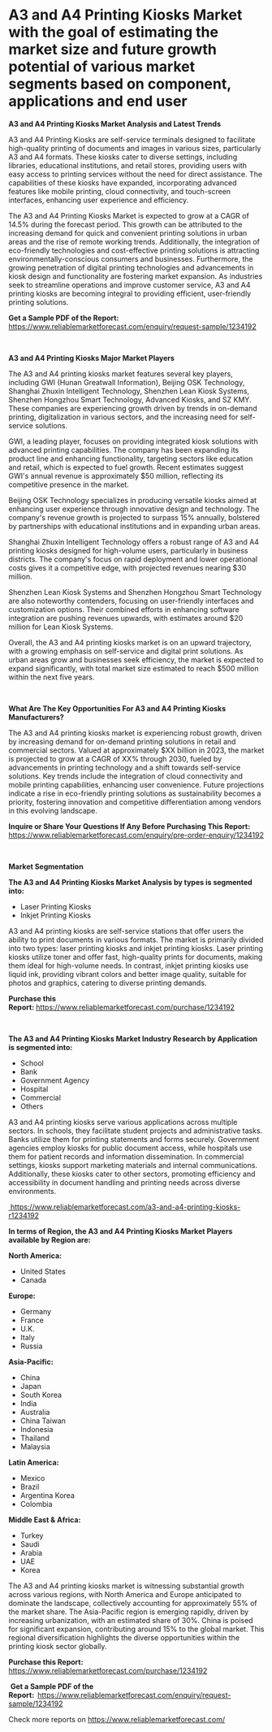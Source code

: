 <p><h1>A3 and A4 Printing Kiosks Market with the goal of estimating the market size and future growth potential of various market segments based on component, applications and end user</h1></p><p><strong>A3 and A4 Printing Kiosks Market Analysis and Latest Trends</strong></p>
<p><p>A3 and A4 Printing Kiosks are self-service terminals designed to facilitate high-quality printing of documents and images in various sizes, particularly A3 and A4 formats. These kiosks cater to diverse settings, including libraries, educational institutions, and retail stores, providing users with easy access to printing services without the need for direct assistance. The capabilities of these kiosks have expanded, incorporating advanced features like mobile printing, cloud connectivity, and touch-screen interfaces, enhancing user experience and efficiency.</p><p>The A3 and A4 Printing Kiosks Market is expected to grow at a CAGR of 14.5% during the forecast period. This growth can be attributed to the increasing demand for quick and convenient printing solutions in urban areas and the rise of remote working trends. Additionally, the integration of eco-friendly technologies and cost-effective printing solutions is attracting environmentally-conscious consumers and businesses. Furthermore, the growing penetration of digital printing technologies and advancements in kiosk design and functionality are fostering market expansion. As industries seek to streamline operations and improve customer service, A3 and A4 printing kiosks are becoming integral to providing efficient, user-friendly printing solutions.</p></p>
<p><strong>Get a Sample PDF of the Report:&nbsp;</strong> <a href="https://www.reliablemarketforecast.com/enquiry/request-sample/1234192?utm_campaign=1885&utm_medium=2&utm_source=Github&utm_content=ia&utm_term=27022025&utm_id=a3-and-a4-printing-kiosks">https://www.reliablemarketforecast.com/enquiry/request-sample/1234192</a></p>
<p>&nbsp;</p>
<p><strong>A3 and A4 Printing Kiosks Major Market Players</strong></p>
<p><p>The A3 and A4 printing kiosks market features several key players, including GWI (Hunan Greatwall Information), Beijing OSK Technology, Shanghai Zhuxin Intelligent Technology, Shenzhen Lean Kiosk Systems, Shenzhen Hongzhou Smart Technology, Advanced Kiosks, and SZ KMY. These companies are experiencing growth driven by trends in on-demand printing, digitalization in various sectors, and the increasing need for self-service solutions.</p><p>GWI, a leading player, focuses on providing integrated kiosk solutions with advanced printing capabilities. The company has been expanding its product line and enhancing functionality, targeting sectors like education and retail, which is expected to fuel growth. Recent estimates suggest GWI's annual revenue is approximately $50 million, reflecting its competitive presence in the market.</p><p>Beijing OSK Technology specializes in producing versatile kiosks aimed at enhancing user experience through innovative design and technology. The company's revenue growth is projected to surpass 15% annually, bolstered by partnerships with educational institutions and in expanding urban areas.</p><p>Shanghai Zhuxin Intelligent Technology offers a robust range of A3 and A4 printing kiosks designed for high-volume users, particularly in business districts. The company's focus on rapid deployment and lower operational costs gives it a competitive edge, with projected revenues nearing $30 million.</p><p>Shenzhen Lean Kiosk Systems and Shenzhen Hongzhou Smart Technology are also noteworthy contenders, focusing on user-friendly interfaces and customization options. Their combined efforts in enhancing software integration are pushing revenues upwards, with estimates around $20 million for Lean Kiosk Systems.</p><p>Overall, the A3 and A4 printing kiosks market is on an upward trajectory, with a growing emphasis on self-service and digital print solutions. As urban areas grow and businesses seek efficiency, the market is expected to expand significantly, with total market size estimated to reach $500 million within the next five years.</p></p>
<p>&nbsp;</p>
<p><strong>What Are The Key Opportunities For A3 and A4 Printing Kiosks Manufacturers?</strong></p>
<p><p>The A3 and A4 printing kiosks market is experiencing robust growth, driven by increasing demand for on-demand printing solutions in retail and commercial sectors. Valued at approximately $XX billion in 2023, the market is projected to grow at a CAGR of XX% through 2030, fueled by advancements in printing technology and a shift towards self-service solutions. Key trends include the integration of cloud connectivity and mobile printing capabilities, enhancing user convenience. Future projections indicate a rise in eco-friendly printing solutions as sustainability becomes a priority, fostering innovation and competitive differentiation among vendors in this evolving landscape.</p></p>
<p><strong>Inquire or Share Your Questions If Any Before Purchasing This Report:</strong> <a href="https://www.reliablemarketforecast.com/enquiry/pre-order-enquiry/1234192?utm_campaign=1885&utm_medium=2&utm_source=Github&utm_content=ia&utm_term=27022025&utm_id=a3-and-a4-printing-kiosks">https://www.reliablemarketforecast.com/enquiry/pre-order-enquiry/1234192</a></p>
<p>&nbsp;</p>
<p><strong>Market Segmentation</strong></p>
<p><strong>The A3 and A4 Printing Kiosks Market Analysis by types is segmented into:</strong></p>
<p><ul><li>Laser Printing Kiosks</li><li>Inkjet Printing Kiosks</li></ul></p>
<p><p>A3 and A4 printing kiosks are self-service stations that offer users the ability to print documents in various formats. The market is primarily divided into two types: laser printing kiosks and inkjet printing kiosks. Laser printing kiosks utilize toner and offer fast, high-quality prints for documents, making them ideal for high-volume needs. In contrast, inkjet printing kiosks use liquid ink, providing vibrant colors and better image quality, suitable for photos and graphics, catering to diverse printing demands.</p></p>
<p><strong>Purchase this Report:&nbsp;</strong><a href="https://www.reliablemarketforecast.com/purchase/1234192?utm_campaign=1885&utm_medium=2&utm_source=Github&utm_content=ia&utm_term=27022025&utm_id=a3-and-a4-printing-kiosks">https://www.reliablemarketforecast.com/purchase/1234192</a></p>
<p>&nbsp;</p>
<p><strong>The A3 and A4 Printing Kiosks Market Industry Research by Application is segmented into:</strong></p>
<p><ul><li>School</li><li>Bank</li><li>Government Agency</li><li>Hospital</li><li>Commercial</li><li>Others</li></ul></p>
<p><p>A3 and A4 printing kiosks serve various applications across multiple sectors. In schools, they facilitate student projects and administrative tasks. Banks utilize them for printing statements and forms securely. Government agencies employ kiosks for public document access, while hospitals use them for patient records and information dissemination. In commercial settings, kiosks support marketing materials and internal communications. Additionally, these kiosks cater to other sectors, promoting efficiency and accessibility in document handling and printing needs across diverse environments.</p></p>
<p><a href="https://www.reliablemarketforecast.com/a3-and-a4-printing-kiosks-r1234192?utm_campaign=1885&utm_medium=2&utm_source=Github&utm_content=ia&utm_term=27022025&utm_id=a3-and-a4-printing-kiosks">&nbsp;https://www.reliablemarketforecast.com/a3-and-a4-printing-kiosks-r1234192</a></p>
<p><strong>In terms of Region, the A3 and A4 Printing Kiosks Market Players available by Region are:</strong></p>
<p>
    <p> <strong> North America: </strong>
        <ul>
            <li>United States</li>
            <li>Canada</li>
        </ul>
        </p> 
    <p> <strong> Europe: </strong>
        <ul>
            <li>Germany</li>
            <li>France</li>
            <li>U.K.</li>
            <li>Italy</li>
            <li>Russia</li>
        </ul>
        </p> 
    <p> <strong> Asia-Pacific: </strong>
        <ul>
            <li>China</li>
            <li>Japan</li>
            <li>South Korea</li>
            <li>India</li>
            <li>Australia</li>
            <li>China Taiwan</li>
            <li>Indonesia</li>
            <li>Thailand</li>
            <li>Malaysia</li>
        </ul>
        </p> 
    <p> <strong> Latin America: </strong>
        <ul>
            <li>Mexico</li>
            <li>Brazil</li>
            <li>Argentina Korea</li>
            <li>Colombia</li>
        </ul>
        </p> 
    <p> <strong> Middle East & Africa: </strong>
        <ul>
            <li>Turkey</li>
            <li>Saudi</li>
            <li>Arabia</li>
            <li>UAE</li>
            <li>Korea</li>
        </ul>
    </p>
    </p>
<p><p>The A3 and A4 printing kiosks market is witnessing substantial growth across various regions, with North America and Europe anticipated to dominate the landscape, collectively accounting for approximately 55% of the market share. The Asia-Pacific region is emerging rapidly, driven by increasing urbanization, with an estimated share of 30%. China is poised for significant expansion, contributing around 15% to the global market. This regional diversification highlights the diverse opportunities within the printing kiosk sector globally.</p></p>
<p><strong>Purchase this Report: </strong><a href="https://www.reliablemarketforecast.com/purchase/1234192?utm_campaign=1885&utm_medium=2&utm_source=Github&utm_content=ia&utm_term=27022025&utm_id=a3-and-a4-printing-kiosks">https://www.reliablemarketforecast.com/purchase/1234192</a></p>
<p>&nbsp;<strong>Get a Sample PDF of the Report:&nbsp;&nbsp;</strong><a href="https://www.reliablemarketforecast.com/enquiry/request-sample/1234192?utm_campaign=1885&utm_medium=2&utm_source=Github&utm_content=ia&utm_term=27022025&utm_id=a3-and-a4-printing-kiosks">https://www.reliablemarketforecast.com/enquiry/request-sample/1234192</a></p>
<p><strong></strong></p>
<p>Check more reports on <a href="https://www.reliablemarketforecast.com/?utm_campaign=1885&utm_medium=2&utm_source=Github&utm_content=ia&utm_term=27022025&utm_id=a3-and-a4-printing-kiosks">https://www.reliablemarketforecast.com/</a></p>